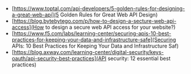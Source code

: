 - [https://www.toptal.com/api-developers/5-golden-rules-for-designing-a-great-web-api](5 Golden Rules for Great Web API Design)
- [https://blog.bytebytego.com/p/how-to-design-a-secture-web-api-access](How to design a secure web API access for your website?)
- [https://www.f5.com/labs/learning-center/securing-apis-10-best-practices-for-keeping-your-data-and-infrastructure-safe](Securing APIs: 10 Best Practices for Keeping Your Data and Infrastructure Saf)
- [https://blog.axway.com/learning-center/digital-security/keys-oauth/api-security-best-practices](API security: 12 essential best practices)
